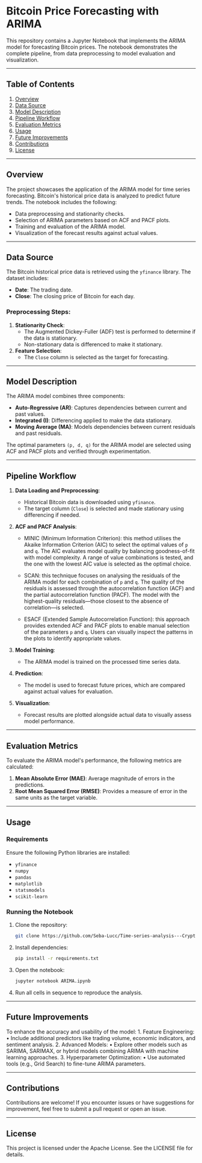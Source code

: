 # **Bitcoin Price Forecasting with ARIMA**

This repository contains a Jupyter Notebook that implements the ARIMA model for forecasting Bitcoin prices. The notebook demonstrates the complete pipeline, from data preprocessing to model evaluation and visualization.

---

## **Table of Contents**
1. [Overview](#overview)
2. [Data Source](#data-source)
3. [Model Description](#model-description)
4. [Pipeline Workflow](#pipeline-workflow)
5. [Evaluation Metrics](#evaluation-metrics)
6. [Usage](#usage)
7. [Future Improvements](#future-improvements)
8. [Contributions](#contributions)
9. [License](#license)

---

## **Overview**

The project showcases the application of the ARIMA model for time series forecasting. Bitcoin's historical price data is analyzed to predict future trends. The notebook includes the following:
- Data preprocessing and stationarity checks.
- Selection of ARIMA parameters based on ACF and PACF plots.
- Training and evaluation of the ARIMA model.
- Visualization of the forecast results against actual values.

---

## **Data Source**

The Bitcoin historical price data is retrieved using the `yfinance` library. The dataset includes:
- **Date**: The trading date.
- **Close**: The closing price of Bitcoin for each day.

### **Preprocessing Steps:**
1. **Stationarity Check**:
   - The Augmented Dickey-Fuller (ADF) test is performed to determine if the data is stationary.
   - Non-stationary data is differenced to make it stationary.
2. **Feature Selection**:
   - The `Close` column is selected as the target for forecasting.

---

## **Model Description**

The ARIMA model combines three components:
- **Auto-Regressive (AR)**: Captures dependencies between current and past values.
- **Integrated (I)**: Differencing applied to make the data stationary.
- **Moving Average (MA)**: Models dependencies between current residuals and past residuals.

The optimal parameters `(p, d, q)` for the ARIMA model are selected using ACF and PACF plots and verified through experimentation.

---

## **Pipeline Workflow**

1. **Data Loading and Preprocessing**:
   - Historical Bitcoin data is downloaded using `yfinance`.
   - The target column (`Close`) is selected and made stationary using differencing if needed.

2. **ACF and PACF Analysis**:
   - MINIC (Minimum Information Criterion): this method utilises the Akaike Information Criterion (AIC) to select the optimal values of `p` and `q`. The AIC evaluates model quality by balancing goodness-of-fit with model complexity. A range of value combinations is tested, and the one with the lowest AIC value is selected as the optimal choice.

   - SCAN: this technique focuses on analysing the residuals of the ARIMA model for each combination of `p` and `q`. The quality of the residuals is assessed through the autocorrelation function (ACF) and the partial autocorrelation function (PACF). The model with the highest-quality residuals—those closest to the absence of correlation—is selected.

   - ESACF (Extended Sample Autocorrelation Function): this approach provides extended ACF and PACF plots to enable manual selection of the parameters `p` and `q`. Users can visually inspect the patterns in the plots to identify appropriate values.

3. **Model Training**:
   - The ARIMA model is trained on the processed time series data.

4. **Prediction**:
   - The model is used to forecast future prices, which are compared against actual values for evaluation.

5. **Visualization**:
   - Forecast results are plotted alongside actual data to visually assess model performance.

---

## **Evaluation Metrics**

To evaluate the ARIMA model's performance, the following metrics are calculated:
1. **Mean Absolute Error (MAE)**: Average magnitude of errors in the predictions.
2. **Root Mean Squared Error (RMSE)**: Provides a measure of error in the same units as the target variable.

---

## **Usage**

### **Requirements**
Ensure the following Python libraries are installed:
- `yfinance`
- `numpy`
- `pandas`
- `matplotlib`
- `statsmodels`
- `scikit-learn`

### **Running the Notebook**
1. Clone the repository:
   ```bash
   git clone https://github.com/Seba-Lucc/Time-series-analysis---Crypto-asset.git

2. Install dependencies:
   ```bash
   pip install -r requirements.txt

3. Open the notebook:
   ```bash
   jupyter notebook ARIMA.ipynb

4. Run all cells in sequence to reproduce the analysis.

---

## **Future Improvements**

To enhance the accuracy and usability of the model:
	1.	Feature Engineering:
	•	Include additional predictors like trading volume, economic indicators, and sentiment analysis.
	2.	Advanced Models:
	•	Explore other models such as SARIMA, SARIMAX, or hybrid models combining ARIMA with machine learning approaches.
	3.	Hyperparameter Optimization:
	•	Use automated tools (e.g., Grid Search) to fine-tune ARIMA parameters.

---

## **Contributions**
Contributions are welcome! If you encounter issues or have suggestions for improvement, feel free to submit a pull request or open an issue.

---

## **License**
This project is licensed under the Apache License. See the LICENSE file for details.
